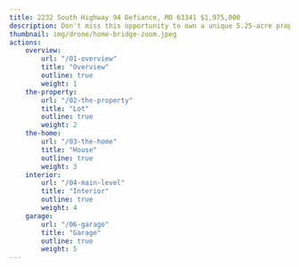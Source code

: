```yaml
---
title: 2232 South Highway 94 Defiance, MO 63341 $1,975,000
description: Don't miss this opportunity to own a unique 5.25-acre property and custom home on the Katy Trail and Femme Osage Creek at the gateway to Missouri's wine country in Defiance Missouri.
thumbnail: img/drone/home-bridge-zoom.jpeg
actions:
    overview:
        url: "/01-overview"
        title: "Overview"
        outline: true
        weight: 1
    the-property:
        url: "/02-the-property"
        title: "Lot"
        outline: true
        weight: 2
    the-home:
        url: "/03-the-home"
        title: "House"
        outline: true
        weight: 3
    interior:
        url: "/04-main-level"
        title: "Interior"
        outline: true
        weight: 4
    garage:
        url: "/06-garage"
        title: "Garage"
        outline: true
        weight: 5
---
```

